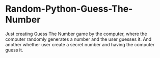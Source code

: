 # Random-Python-Guess-The-Number
Just creating Guess The Number game by the computer, where the computer randomly generates a number and the user guesses it. And another whether user create a secret number and having the computer guess it.
